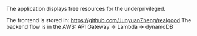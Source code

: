 The application displays free resources for the underprivileged. 

The frontend is stored in: https://github.com/JunyuanZheng/realgood
The backend flow is in the AWS:
API Gateway -> Lambda -> dynamoDB 
